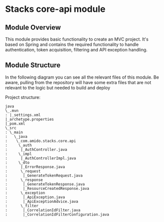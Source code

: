 # Stacks core-api module

## Module Overview
This module provides basic functionality to create an MVC project. It's based on Spring and contains
the required functionality to handle authentication, token acquisition, filtering and API exception 
handling.


## Module Structure

In the following diagram you can see all the relevant files of this module. Be aware, pulling from
the repository will have some extra files that are not relevant to the logic but needed to build and 
deploy

Project structure:

    java
    \_.mvn
    : |_settings.xml
    |_archetype.properties
    |_pom.xml
    \_src
    : \_main
    :   \_java
    :	 \_com.amido.stacks.core.api
    :	  \_auth
    :	   |_AuthController.java
    :	  \_impl
    :	   |_AuthControllerImpl.java
    :	  \_dto
    :	   |_ErrorResponse.java
    :	   \_request
    :	    |_GenerateTokenRequest.java
    :	   \_response
    :	    |_GenerateTokenResponse.java
    :	    |_ResourceCreatedResponse.java
    :	   \_exception
    :	    |_ApiException.java
    :	    |_ApiExceptionAdvice.java
    :	   \_filter
    :	    |_CorrelationIdFilter.java
    :	    |_CorrelationIdFilterConfiguration.java
